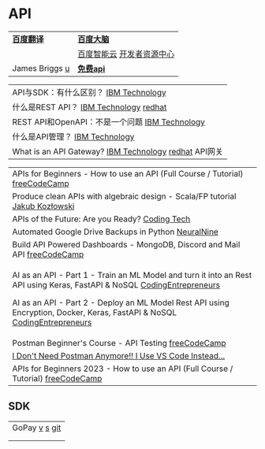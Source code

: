 # API

|                                                                  |                                                                                                                                                                             |
| ---------------------------------------------------------------- | --------------------------------------------------------------------------------------------------------------------------------------------------------------------------- |
| [**百度翻译**](http://api.fanyi.baidu.com)                           | [**百度大脑**](http://ai.baidu.com)                                                                                                                                             |
|                                                                  | [百度智能云](https://cloud.baidu.com/)   [开发者资源中心](https://cloud.baidu.com/doc/API/index.html)                                                                                   |
| James Briggs [u](https://www.youtube.com/@jamesbriggs/playlists) | [**免费api**](https://www.google.com/search?q=%E5%85%8D%E8%B4%B9api\&oq=%E5%85%8D%E8%B4%B9api\&aqs=chrome..69i57j69i65l2.1774j0j15\&client=ubuntu\&sourceid=chrome\&ie=UTF-8) |

|                                                                                                                                                                        |
| ---------------------------------------------------------------------------------------------------------------------------------------------------------------------- |
| API与SDK：有什么区别？ [IBM Technology](https://www.youtube.com/watch?v=kG-fLp9BTRo)                                                                                           |
| 什么是REST API？ [IBM Technology](https://www.youtube.com/watch?v=lsMQRaeKNDk)  [redhat](https://www.redhat.com/zh/topics/api/what-is-a-rest-api)                          |
| REST API和OpenAPI：不是一个问题 [IBM Technology](https://www.youtube.com/watch?v=pRS9LRBgjYg)                                                                                  |
| 什么是API管理？ [IBM Technology](https://www.youtube.com/watch?v=fh3VaXLzH5Y)                                                                                                |
| What is an API Gateway? [IBM Technology](https://www.youtube.com/watch?v=hWRRdICvMNs) [redhat](https://www.redhat.com/zh/topics/api/what-does-an-api-gateway-do) API网关 |

|                                                                                                                                                                                                                                                                                                                                                                                             |
| ------------------------------------------------------------------------------------------------------------------------------------------------------------------------------------------------------------------------------------------------------------------------------------------------------------------------------------------------------------------------------------------- |
| APIs for Beginners - How to use an API (Full Course / Tutorial) [freeCodeCamp](https://www.youtube.com/watch?v=GZvSYJDk-us)                                                                                                                                                                                                                                                                 |
| Produce clean APIs with algebraic design - Scala/FP tutorial [Jakub Kozłowski](https://www.youtube.com/watch?v=zK\_URjMLStA)                                                                                                                                                                                                                                                                |
| APIs of the Future: Are you Ready? [Coding Tech](https://www.youtube.com/watch?v=lEVmaShI0Z0)                                                                                                                                                                                                                                                                                               |
| Automated Google Drive Backups in Python [NeuralNine](https://www.youtube.com/watch?v=fkWM7A-MxR0)                                                                                                                                                                                                                                                                                          |
| Build API Powered Dashboards - MongoDB, Discord and Mail API [freeCodeCamp](https://www.youtube.com/watch?v=ccfpj4eD6YM)                                                                                                                                                                                                                                                                    |
| <p>AI as an API - Part 1 - Train an ML Model and turn it into an Rest API using Keras, FastAPI &#x26; NoSQL <a href="https://www.youtube.com/watch?v=56qQNcHJxyQ">CodingEntrepreneurs</a></p><p>AI as an API - Part 2 - Deploy an ML Model Rest API using Encryption, Docker, Keras, FastAPI &#x26; NoSQL <a href="https://www.youtube.com/watch?v=nTdMjFcK3SM">CodingEntrepreneurs</a></p> |
| Postman Beginner's Course - API Testing [freeCodeCamp](https://www.youtube.com/watch?v=VywxIQ2ZXw4)                                                                                                                                                                                                                                                                                         |
| [I Don't Need Postman Anymore!! I Use VS Code Instead...](https://www.youtube.com/watch?v=AbCTlemwZ1k)                                                                                                                                                                                                                                                                                      |
| APIs for Beginners 2023 - How to use an API (Full Course / Tutorial) [freeCodeCamp](https://www.youtube.com/watch?v=WXsD0ZgxjRw)                                                                                                                                                                                                                                                            |

## SDK

|                                                                                                                                   |
| --------------------------------------------------------------------------------------------------------------------------------- |
| GoPay [v](https://www.douyin.com/video/7029148768914132254) [s](https://www.gopay.com/en/) [git](https://github.com/go-pay/gopay) |
|                                                                                                                                   |
|                                                                                                                                   |

